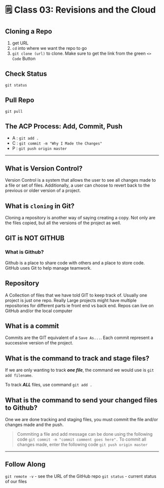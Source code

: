 # 🗒️ Class 03: Revisions and the Cloud

## Cloning a Repo

1. get URL
2. `cd` into where we want the repo to go
3. `git clone (url)` to clone. Make sure to get the link from the green `<> Code` Button

## Check Status

`git status`

## Pull Repo

`git pull`

## The ACP Process: **A**dd, **C**ommit, **P**ush

- A : `git add .`
- C : `git commit -m "Why I Made the Changes"`
- P : `git push origin master`

---

## What is Version Control?

Version Control is a system that allows the user to see all changes made to a file or set of files. Additionally, a user can choose to revert back to the previous or older version of a project.

## What is `cloning` in Git?

Cloning a repository is another way of saying creating a copy. Not only are the files copied, but all the versions of the project as well.

## GIT is NOT GITHUB

### What is Github?

Github is a place to share code with others and a place to store code. GitHub uses Git to help manage teamwork.

## Repository

A Collection of files that we have told GIT to keep track of. Usually one project is just one repo. Really Large projects might have multiple repositories for different parts ie front end vs back end. Repos can live on GitHub and/or the local computer

## What is a commit

Commits are the GIT equivalent of a `Save As...`. Each commit represent a successive version of the project.

## What is the command to track and stage files?

If we are only wanting to track ***one file***, the command we would use is `git add filename`. 

To track ***ALL*** files, use command `git add .` 

## What is the command to send your changed files to Github?

One we are done tracking and staging files, you must commit the file and/or changes made and the push.

> Commiting a file and add message can be done using the following code `git commit -m "commit comment goes here".`
To commit all changes made, enter the following code `git push origin master`

---

## Follow Along

`git remote -v` - see the URL of the GitHub repo
`git status` - current status of our files
